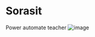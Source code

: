 # Sorasit
Power automate teacher
![image](https://user-images.githubusercontent.com/103350149/162610259-86d41c55-50e2-4f33-9e09-76cd95feafed.png)
